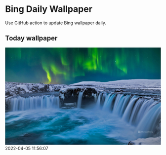 # Bing Daily Wallpaper

Use GitHub action to update Bing wallpaper daily.

## Today wallpaper

![2022-04-05](./storage/bing-wallpaper/2022/04/2022-04-05.png)
2022-04-05 11:56:07
